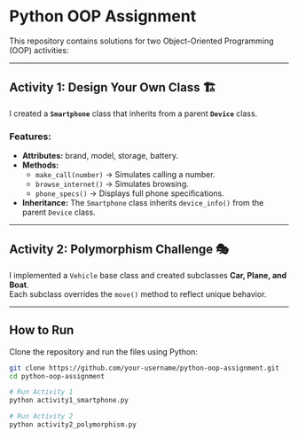# Python OOP Assignment  

This repository contains solutions for two Object-Oriented Programming (OOP) activities:  

---

## **Activity 1: Design Your Own Class** 🏗️  

I created a **`Smartphone`** class that inherits from a parent **`Device`** class.  

### Features:  
- **Attributes:** brand, model, storage, battery.  
- **Methods:**  
  - `make_call(number)` → Simulates calling a number.  
  - `browse_internet()` → Simulates browsing.  
  - `phone_specs()` → Displays full phone specifications.  
- **Inheritance:** The `Smartphone` class inherits `device_info()` from the parent `Device` class.  

---

## **Activity 2: Polymorphism Challenge** 🎭  

I implemented a `Vehicle` base class and created subclasses **Car, Plane, and Boat**.  
Each subclass overrides the `move()` method to reflect unique behavior.  

---

## **How to Run**  

Clone the repository and run the files using Python:  

```bash
git clone https://github.com/your-username/python-oop-assignment.git
cd python-oop-assignment

# Run Activity 1
python activity1_smartphone.py  

# Run Activity 2
python activity2_polymorphism.py
